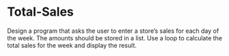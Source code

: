 # Total-Sales
Design a program that asks the user to enter a store’s sales for each day of the week. The
amounts should be stored in a list. Use a loop to calculate the total sales for the week and
display the result.
